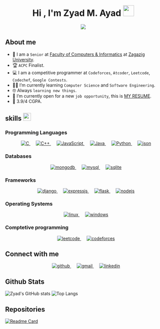 <h1 align="center">Hi , I'm Zyad M. Ayad <img src="https://media.giphy.com/media/hvRJCLFzcasrR4ia7z/giphy.gif" width="35"></h1>
<p align="center">
  <a href="https://github.com/DenverCoder1/readme-typing-svg"><img src="https://readme-typing-svg.herokuapp.com?font=Time+New+Roman&color=%2336ECF7&size=25&center=true&vCenter=true&width=600&height=100&lines=Software+Engineer;Computer+Science+Student;Competitive+Programmer;ACPC+Finalist;Expert+on+Codeforces"></a>
</p>


## About me

- :school: I am a `Senior` at [Faculty of Computers & Informatics](http://www.fci.zu.edu.eg/faculty/default) at [Zagazig University](https://www.zu.edu.eg/).
- :trophy: `ACPC` Finalist.
- :computer: I am a competitive programmer at `Codeforces`, `Atcoder`, `Leetcode`, `Codechef`, `Google Contests`.
- :student: I’m currently learning `Computer Science` and `Software Engineering`.
- :nerd_face: Always `learning new things`.
- :thinking: I’m currently open for a new `job opportunity`, this is [MY RESUME](https://flowcv.com/resume/mm1irtq1ag).
- :book: 3.9/4 CGPA.



## skills <img src="https://media.giphy.com/media/QssGEmpkyEOhBCb7e1/giphy.gif" width="25px">

### Programming Languages
<p align="center"> 
  &emsp; 
  <a href="https://www.cprogramming.com/" target="_blank"> 
    <img alt="C" src="https://img.shields.io/badge/C%20-%232370ED.svg?style=plastic&logo=c&logoColor=white">
  </a> 
  &emsp;
  <a href="https://www.w3schools.com/cpp/" target="_blank"> 
    <img alt="C++" src="https://img.shields.io/badge/C++%20-%2300599C.svg?style=plastic&logo=c%2B%2B&logoColor=white">
  </a> 
  &emsp;
  <a href="https://developer.mozilla.org/en-US/docs/Web/JavaScript" target="_blank"> 
     <img alt="JavaScript" src="https://img.shields.io/badge/JavaScript%20-%23F7DF1E.svg?style=plastic&logo=javascript&logoColor=black">
   </a>
  &emsp;
  <a href="https://www.java.com" target="_blank"> 
    <img alt="Java" src="https://img.shields.io/badge/Java-%23007396.svg?style=plastic&logo=java&logoColor=white">
  </a>
  &emsp;
   <a href="https://www.python.org" target="_blank">
    <img alt="Python" src="https://img.shields.io/badge/Python%20-%2314354C.svg?style=plastic&logo=python&logoColor=white">
  </a>
  &emsp;
   <a href="https://www.json.org/json-en.html" target="_blank">
    <img alt="json" src="https://img.shields.io/badge/JSON-000?logo=json&logoColor=fff">
  </a>
</p>

### Databases

<p align="center"> 
  &emsp; 
  <a href="https://www.mongodb.com/" target="_blank"> 
    <img alt="mongodb" src="https://img.shields.io/badge/MongoDB-%234ea94b.svg?logo=mongodb&logoColor=white">
  </a> 
  &emsp; 
  <a href="https://www.mysql.com/" target="_blank"> 
    <img alt="mysql" src="https://img.shields.io/badge/MySQL-4479A1?logo=mysql&logoColor=fff">
  </a> 
  &emsp; 
  <a href="https://www.sqlite.org/" target="_blank"> 
    <img alt="sqlite" src="https://img.shields.io/badge/SQLite-%2307405e.svg?logo=sqlite&logoColor=white">
  </a> 


</p>

### Frameworks

<p align="center"> 
  &emsp; 
  <a href="https://www.djangoproject.com/" target="_blank"> 
    <img alt="django" src="https://img.shields.io/badge/Django-%23092E20.svg?logo=django&logoColor=white">
  </a> 
  &emsp; 
  <a href="https://expressjs.com/" target="_blank"> 
    <img alt="expressjs" src="https://img.shields.io/badge/Express.js-%23404d59.svg?logo=express&logoColor=%2361DAFB">
  </a> 
  &emsp; 
  <a href="https://flask.palletsprojects.com/en/3.0.x/" target="_blank"> 
    <img alt="flask" src="https://img.shields.io/badge/Flask-000?logo=flask&logoColor=fff">
  </a> 
  &emsp; 
  <a href="https://nodejs.org/en" target="_blank"> 
    <img alt="nodejs" src="https://img.shields.io/badge/Node.js-6DA55F?logo=node.js&logoColor=white">
  </a> 

</p>

### Operating Systems

<p align="center"> 
  &emsp; 
  <a href="https://www.linux.org/" target="_blank"> 
    <img alt="linux" src="https://img.shields.io/badge/Linux-FCC624?logo=linux&logoColor=black">
  </a> 
  &emsp; 
  <a href="https://www.microsoft.com/en-us/windows/?r=1" target="_blank"> 
    <img alt="windows" src="https://custom-icon-badges.demolab.com/badge/Windows-0078D6?logo=windows11&logoColor=white">
  </a> 
</p>

### Comptetive programming

<p align="center"> 
  &emsp; 
  <a href="https://leetcode.com/u/ZyadFVA/" target="_blank"> 
    <img alt="leetcode" src="https://img.shields.io/badge/LeetCode-000000?logo=LeetCode&logoColor=#d16c06">
  </a> 
  &emsp; 
  <a href="https://codeforces.com/profile/ZyadFva" target="_blank"> 
    <img alt="codeforces" src="https://img.shields.io/badge/codeforces%20-%231F8ACB.svg?style=plastic&logo=codeforces&logoColor=white">
  </a> 

</p>



## Connect with me

<p align="center"> 
  &emsp; 
  <a href="https://github.com/Zyad-Ayad/" target="_blank"> 
    <img alt="github" src="https://img.shields.io/badge/GitHub-%23121011.svg?logo=github&logoColor=white">
  </a> 
  &emsp; 
  <a href="mailto:zyad.moh.1011@gmail.com" target="_blank"> 
    <img alt="gmail" src="https://img.shields.io/badge/Gmail-D14836?logo=gmail&logoColor=white">
  </a> 
  &emsp; 
  <a href="https://www.linkedin.com/in/zyadmayad/" target="_blank"> 
    <img alt="linkedin" src="https://img.shields.io/badge/Linkedin-%230077B5.svg?logo=linkedin&logoColor=white">
  </a> 

</p>


## Github Stats

![Zyad's GitHub stats](https://github-readme-stats.vercel.app/api?username=zyad-ayad&show_icons=true&theme=dark&show=prs_merged)
![Top Langs](https://github-readme-stats.vercel.app/api/top-langs/?username=zyad-ayad&layout=donut&theme=dark)
## Repositories 

[![Readme Card](https://github-readme-stats.vercel.app/api/pin/?username=zyad-ayad&repo=Dynamic-Codeforces-Standings&show_owner=true)](https://github.com/Zyad-Ayad/Dynamic-Codeforces-Standings&theme=dark)